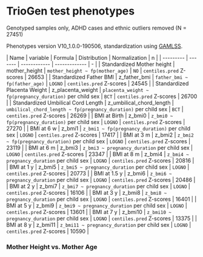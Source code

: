 # TrioGen test phenotypes

Genotyped samples only, ADHD cases and ethnic outliers removed (N = 27451)


Phenotypes version V10_1.0.0-190506, standardization using [GAMLSS](https://www.gamlss.com/).


| Name | variable | Formula | Distribution | Normalization | n |
| --------- | ------- | ------------ | ------------- | - |
| Standardized Mother height | mother_height | `mother_height ~ fp(mother_age)` | `NO` | `centiles.pred` Z-scores | 26653 |
| Standardized Father BMI | z_father_bmi | `father_bmi ~ fp(father_age)` | `LOGNO` | `centiles.pred` Z-scores | 24545 |
| Standardized Placenta Weight | z_placenta_weight | `placenta_weight ~ fp(pregnancy_duration)` per child sex | `BCT` | `centiles.pred` Z-scores | 26700 |
| Standardized Umbilical Cord Length | z_umbilical_chord_length | `umbilical_chord_length ~ fp(pregnancy_duration)` per child sex | `BCT` | `centiles.pred` Z-scores | 26269 |
| BMI at Birth | z_bmi0 | `z_bmi0 ~ fp(pregnancy_duration)` per child sex | `LOGNO` | `centiles.pred` Z-scores | 27270 |
| BMI at 6 w | z_bmi1 | `z_bmi1 ~ fp(pregnancy_duration)` per child sex | `LOGNO` | `centiles.pred` Z-scores | 17417 |
| BMI at 3 m | z_bmi2 | `z_bmi2 ~ fp(pregnancy_duration)` per child sex | `LOGNO` | `centiles.pred` Z-scores | 23119 |
| BMI at 6 m | z_bmi3 | `z_bmi3 ~ pregnancy_duration` per child sex | `LOGNO` | `centiles.pred` Z-scores | 23347 |
| BMI at 8 m | z_bmi4 | `z_bmi4 ~ pregnancy_duration` per child sex | `LOGNO` | `centiles.pred` Z-scores | 20816 |
| BMI at 1 y | z_bmi5 | `z_bmi5 ~ pregnancy_duration` per child sex | `LOGNO` | `centiles.pred` Z-scores | 20773 |
| BMI at 1.5 y | z_bmi6 | `z_bmi6 ~ pregnancy_duration` per child sex | `LOGNO` | `centiles.pred` Z-scores | 20486 |
| BMI at 2 y | z_bmi7 | `z_bmi7 ~ pregnancy_duration` per child sex | `LOGNO` | `centiles.pred` Z-scores | 16106 |
| BMI at 3 y | z_bmi8 | `z_bmi8 ~ pregnancy_duration` per child sex | `LOGNO` | `centiles.pred` Z-scores | 16401 |
| BMI at 5 y | z_bmi9 | `z_bmi9 ~ pregnancy_duration` per child sex | `LOGNO` | `centiles.pred` Z-scores | 13601 |
| BMI at 7 y | z_bmi10 | `z_bmi10 ~ pregnancy_duration` per child sex | `LOGNO` | `centiles.pred` Z-scores | 13375 |
| BMI at 8 y | z_bmi11 | `z_bmi11 ~ pregnancy_duration` per child sex | `LOGNO` | `centiles.pred` Z-scores | 10590 |
<br>
### Mother Height vs. Mother Age

